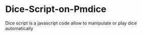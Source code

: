 # Dice-Script-on-Pmdice
Dice script is a javascript code allow to manipulate or play dice automatically
